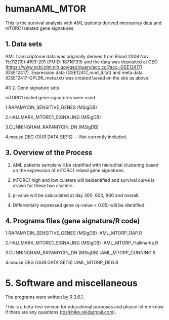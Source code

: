 # humanAML_MTOR

This is the survival analysis with AML patients derived microarray data and mTORC1 related gene signatures.

## 1. Data sets

AML transcriptome data was originally derived from Blood 2008 Nov 15;112(10):4193-201 (PMID: 18716133) and the data was deposited at GEO (https://www.ncbi.nlm.nih.gov/geo/query/acc.cgi?acc=GSE12417)(GSE12417). Expression data (GSE12417_mod_4.txt) and meta data (GSE12417-GPL96_meta.txt) was created based on the site as above. 

#3 2. Gene signature sets

mTORC1 realed gene signatures were used 

1.RAPAMYCIN_SENSITIVE_GENES (MSigDB)

2.HALLMARK_MTORC1_SIGNALING (MSigDB) 

3.CUNNINGHAM_RAPAMYCIN_DN  (MSigDB)

4.mouse DEG (OUR DATA SETS) -- Not currently included. 

## 3. Overview of the Process

1. AML patients sample will be stratified with hierachial clustering based on the expression of mTORC1 relaed gene signatures. 

2. mTORC1 high and low culsters will beidentified and survival curve is drawn for these two clusters.

3. p-value will be caluculated at day 300, 600, 900 and overall.

4. Differentially expressed gene (q-value < 0.05) will be identified.

## 4. Programs files (gene signature/R code)

1.RAPAMYCIN_SENSITIVE_GENES (MSigDB) :AML_MTORP_RAP.R

2.HALLMARK_MTORC1_SIGNALING (MSigDB) :AML_MTORP_Hallmarks.R

3.CUNNINGHAM_RAPAMYCIN_DN  (MSigDB) :AML_MTORP_CUNNING.R

4.mouse DEG (OUR DATA SETS) :AML_MTORP_DEG.R

# 5. Software and miscellaneous 
The programs were written by R 3.6.1.

This is a beta-test version for educational purposes and please let me know if there are any questions (toshihiko.oki@gmail.com).


